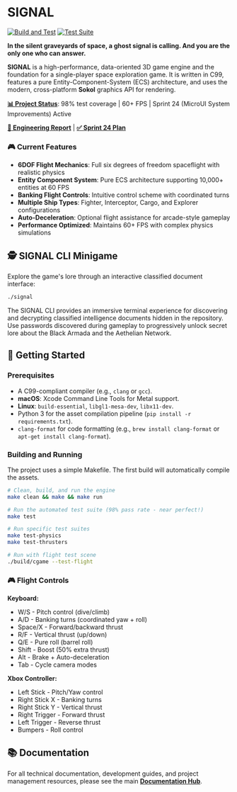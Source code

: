 # SIGNAL

[![Build and Test](https://github.com/ratimics/cgame/actions/workflows/build.yml/badge.svg)](https://github.com/ratimics/cgame/actions/workflows/build.yml)
[![Test Suite](https://github.com/ratimics/cgame/actions/workflows/test.yml/badge.svg)](https://github.com/ratimics/cgame/actions/workflows/test.yml)

**In the silent graveyards of space, a ghost signal is calling. And you are the only one who can answer.**

**SIGNAL** is a high-performance, data-oriented 3D game engine and the foundation for a single-player space exploration game. It is written in C99, features a pure Entity-Component-System (ECS) architecture, and uses the modern, cross-platform **Sokol** graphics API for rendering.

**[📊 Project Status](docs/PROJECT_STATUS.md)**: 98% test coverage | 60+ FPS | Sprint 24 (MicroUI System Improvements) Active

**[📝 Engineering Report](docs/sprints/active/engineering_report.md)** | **[✅ Sprint 24 Plan](docs/sprints/active/SPRINT_24_PLAN.md)**

### 🎮 Current Features

- **6DOF Flight Mechanics**: Full six degrees of freedom spaceflight with realistic physics
- **Entity Component System**: Pure ECS architecture supporting 10,000+ entities at 60 FPS
- **Banking Flight Controls**: Intuitive control scheme with coordinated turns
- **Multiple Ship Types**: Fighter, Interceptor, Cargo, and Explorer configurations
- **Auto-Deceleration**: Optional flight assistance for arcade-style gameplay
- **Performance Optimized**: Maintains 60+ FPS with complex physics simulations

## 🕵️ SIGNAL CLI Minigame

Explore the game's lore through an interactive classified document interface:

```bash
./signal
```

The SIGNAL CLI provides an immersive terminal experience for discovering and decrypting classified intelligence documents hidden in the repository. Use passwords discovered during gameplay to progressively unlock secret lore about the Black Armada and the Aethelian Network.

## 🚀 Getting Started

### Prerequisites

- A C99-compliant compiler (e.g., `clang` or `gcc`).
- **macOS**: Xcode Command Line Tools for Metal support.
- **Linux**: `build-essential`, `libgl1-mesa-dev`, `libx11-dev`.
- Python 3 for the asset compilation pipeline (`pip install -r requirements.txt`).
- `clang-format` for code formatting (e.g., `brew install clang-format` or `apt-get install clang-format`).

### Building and Running

The project uses a simple Makefile. The first build will automatically compile the assets.

```bash
# Clean, build, and run the engine
make clean && make && make run

# Run the automated test suite (98% pass rate - near perfect!)
make test

# Run specific test suites
make test-physics
make test-thrusters

# Run with flight test scene
./build/cgame --test-flight
```

### 🎮 Flight Controls

**Keyboard:**
- W/S - Pitch control (dive/climb)
- A/D - Banking turns (coordinated yaw + roll)
- Space/X - Forward/backward thrust
- R/F - Vertical thrust (up/down)
- Q/E - Pure roll (barrel roll)
- Shift - Boost (50% extra thrust)
- Alt - Brake + Auto-deceleration
- Tab - Cycle camera modes

**Xbox Controller:**
- Left Stick - Pitch/Yaw control
- Right Stick X - Banking turns
- Right Stick Y - Vertical thrust
- Right Trigger - Forward thrust
- Left Trigger - Reverse thrust
- Bumpers - Roll control

## 📚 Documentation

For all technical documentation, development guides, and project management resources, please see the main **[Documentation Hub](./docs/README.md)**.